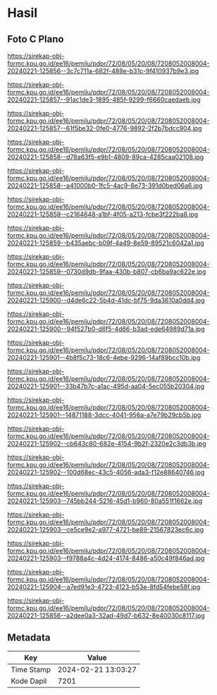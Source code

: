 # Hasil

## Foto C Plano

https://sirekap-obj-formc.kpu.go.id/ee16/pemilu/pdpr/72/08/05/20/08/7208052008004-20240221-125856--3c7c711a-682f-488e-b31c-9f410937b9e3.jpg

https://sirekap-obj-formc.kpu.go.id/ee16/pemilu/pdpr/72/08/05/20/08/7208052008004-20240221-125857--91ac1de3-1895-485f-9299-f6660caedaeb.jpg

https://sirekap-obj-formc.kpu.go.id/ee16/pemilu/pdpr/72/08/05/20/08/7208052008004-20240221-125857--61f5be32-0fe0-4776-9892-2f2b7bdcc904.jpg

https://sirekap-obj-formc.kpu.go.id/ee16/pemilu/pdpr/72/08/05/20/08/7208052008004-20240221-125858--d78a63f5-e9b1-4809-89ca-4285caa02108.jpg

https://sirekap-obj-formc.kpu.go.id/ee16/pemilu/pdpr/72/08/05/20/08/7208052008004-20240221-125858--a41000b0-1fc5-4ac9-8e73-391d0bed06a6.jpg

https://sirekap-obj-formc.kpu.go.id/ee16/pemilu/pdpr/72/08/05/20/08/7208052008004-20240221-125859--c2164648-a1bf-4f05-a213-fcbe3f222ba8.jpg

https://sirekap-obj-formc.kpu.go.id/ee16/pemilu/pdpr/72/08/05/20/08/7208052008004-20240221-125859--b435aebc-b09f-4a49-8e59-89521c6042a1.jpg

https://sirekap-obj-formc.kpu.go.id/ee16/pemilu/pdpr/72/08/05/20/08/7208052008004-20240221-125859--0730d9db-9faa-430b-b807-cb6ba9ac622e.jpg

https://sirekap-obj-formc.kpu.go.id/ee16/pemilu/pdpr/72/08/05/20/08/7208052008004-20240221-125900--d4de6c22-5b4d-41dc-bf75-9da3610a0dd4.jpg

https://sirekap-obj-formc.kpu.go.id/ee16/pemilu/pdpr/72/08/05/20/08/7208052008004-20240221-125900--94f527b0-d6f5-4d66-b3ad-ede64989d71a.jpg

https://sirekap-obj-formc.kpu.go.id/ee16/pemilu/pdpr/72/08/05/20/08/7208052008004-20240221-125901--4b8f5c73-18c6-4ebe-9296-14af89bcc10b.jpg

https://sirekap-obj-formc.kpu.go.id/ee16/pemilu/pdpr/72/08/05/20/08/7208052008004-20240221-125901--33b47b7c-a1ac-495d-aa04-5ec055b20304.jpg

https://sirekap-obj-formc.kpu.go.id/ee16/pemilu/pdpr/72/08/05/20/08/7208052008004-20240221-125901--14871188-3dcc-4041-956a-a7e79b29cb5b.jpg

https://sirekap-obj-formc.kpu.go.id/ee16/pemilu/pdpr/72/08/05/20/08/7208052008004-20240221-125902--cb643c80-682e-4154-9b2f-2320e2c3db3b.jpg

https://sirekap-obj-formc.kpu.go.id/ee16/pemilu/pdpr/72/08/05/20/08/7208052008004-20240221-125902--100d68ec-43c5-4056-ada3-f12e88640746.jpg

https://sirekap-obj-formc.kpu.go.id/ee16/pemilu/pdpr/72/08/05/20/08/7208052008004-20240221-125903--745bb244-5216-45d1-b960-80a551f1662e.jpg

https://sirekap-obj-formc.kpu.go.id/ee16/pemilu/pdpr/72/08/05/20/08/7208052008004-20240221-125903--ce5ce9e2-a977-4721-be89-21567823ec6c.jpg

https://sirekap-obj-formc.kpu.go.id/ee16/pemilu/pdpr/72/08/05/20/08/7208052008004-20240221-125903--f9788a4c-4d24-4174-8486-a50c49f846ad.jpg

https://sirekap-obj-formc.kpu.go.id/ee16/pemilu/pdpr/72/08/05/20/08/7208052008004-20240221-125904--a7ed91e3-4723-4123-b53e-8fd54febe58f.jpg

https://sirekap-obj-formc.kpu.go.id/ee16/pemilu/pdpr/72/08/05/20/08/7208052008004-20240221-125856--a2dee0a3-32ad-49d7-b632-8e40030c8117.jpg


## Metadata

| Key        | Value               |
| ---------- | ------------------- |
| Time Stamp | 2024-02-21 13:03:27 |
| Kode Dapil | 7201                |



